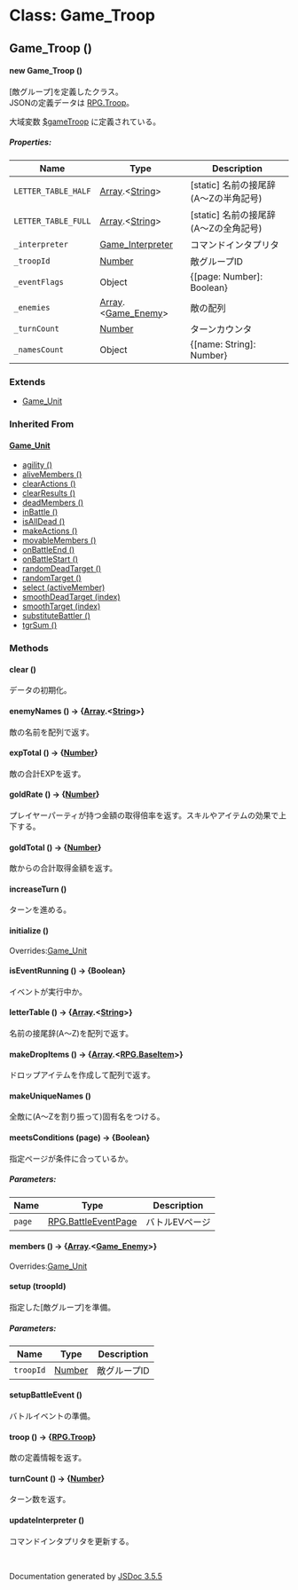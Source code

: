 # Class: Game_Troop

## Game_Troop ()

#### new Game_Troop ()

[敵グループ]を定義したクラス。<br />
JSONの定義データは [RPG.Troop](RPG.Troop.md)。

大域変数 [$gameTroop](global.md#gametroop-game_troop) に定義されている。

##### Properties:

| Name | Type | Description |
| --- | --- | --- |
| `LETTER_TABLE_HALF` | [Array](Array.md).<[String](String.md)> | [static] 名前の接尾辞(A〜Zの半角記号) |
| `LETTER_TABLE_FULL` | [Array](Array.md).<[String](String.md)> | [static] 名前の接尾辞(A〜Zの全角記号) |
| `_interpreter` | [Game_Interpreter](Game_Interpreter.md) | コマンドインタプリタ |
| `_troopId` | [Number](Number.md) | 敵グループID |
| `_eventFlags` | Object | {[page: Number]: Boolean} |
| `_enemies` | [Array](Array.md).<[Game_Enemy](Game_Enemy.md)> | 敵の配列 |
| `_turnCount` | [Number](Number.md) | ターンカウンタ |
| `_namesCount` | Object | {[name: String]: Number} |


### Extends

* [Game_Unit](Game_Unit.md)

### Inherited From

#### [Game_Unit](Game_Unit.md)

* [agility ()](Game_Unit.md#agility---number)
* [aliveMembers ()](Game_Unit.md#alivemembers---arraygame_battler)
* [clearActions ()](Game_Unit.md#clearactions-)
* [clearResults ()](Game_Unit.md#clearresults-)
* [deadMembers ()](Game_Unit.md#deadmembers---arraygame_battler)
* [inBattle ()](Game_Unit.md#inbattle---boolean)
* [isAllDead ()](Game_Unit.md#isalldead---boolean)
* [makeActions ()](Game_Unit.md#makeactions-)
* [movableMembers ()](Game_Unit.md#movablemembers---arraygame_battler)
* [onBattleEnd ()](Game_Unit.md#onbattleend-)
* [onBattleStart ()](Game_Unit.md#onbattlestart-)
* [randomDeadTarget ()](Game_Unit.md#randomdeadtarget---game_battler)
* [randomTarget ()](Game_Unit.md#randomtarget---game_battler)
* [select (activeMember)](Game_Unit.md#select-activemember)
* [smoothDeadTarget (index)](Game_Unit.md#smoothdeadtarget-index--game_battler)
* [smoothTarget (index)](Game_Unit.md#smoothtarget-index--game_battler)
* [substituteBattler ()](Game_Unit.md#substitutebattler---game_battler)
* [tgrSum ()](Game_Unit.md#tgrsum---number)


### Methods

#### clear ()
データの初期化。

#### enemyNames () → {[Array](Array.md).<[String](String.md)>}
敵の名前を配列で返す。


#### expTotal () → {[Number](Number.md)}
敵の合計EXPを返す。


#### goldRate () → {[Number](Number.md)}
プレイヤーパーティが持つ金額の取得倍率を返す。スキルやアイテムの効果で上下する。


#### goldTotal () → {[Number](Number.md)}
敵からの合計取得金額を返す。


#### increaseTurn ()
ターンを進める。


#### initialize ()
Overrides:[Game_Unit](Game_Unit.md#initialize-)


#### isEventRunning () → {Boolean}
イベントが実行中か。


#### letterTable () → {[Array](Array.md).<[String](String.md)>}
名前の接尾辞(A〜Z)を配列で返す。


#### makeDropItems () → {[Array](Array.md).<[RPG.BaseItem](RPG.BaseItem.md)>}
ドロップアイテムを作成して配列で返す。


#### makeUniqueNames ()
全敵に(A〜Zを割り振って)固有名をつける。


#### meetsConditions (page) → {Boolean}
指定ページが条件に合っているか。

##### Parameters:

| Name | Type | Description |
| --- | --- | --- |
| `page` | [RPG.BattleEventPage](RPG.BattleEventPage.md) | バトルEVページ |


#### members () → {[Array](Array.md).<[Game_Enemy](Game_Enemy.md)>}
Overrides:[Game_Unit](Game_Unit.md#members---arraygame_battler)


#### setup (troopId)
指定した[敵グループ]を準備。

##### Parameters:

| Name | Type | Description |
| --- | --- | --- |
| `troopId` | [Number](Number.md) | 敵グループID |


#### setupBattleEvent ()
バトルイベントの準備。



#### troop () → {[RPG.Troop](RPG.Troop.md)}
敵の定義情報を返す。


#### turnCount () → {[Number](Number.md)}
ターン数を返す。


#### updateInterpreter ()
コマンドインタプリタを更新する。


 <br>

  Documentation generated by [JSDoc 3.5.5](https://github.com/jsdoc3/jsdoc)
